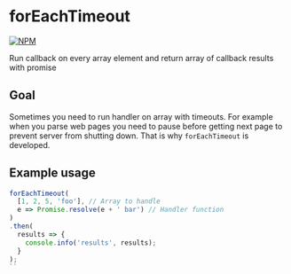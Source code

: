 # forEachTimeout

[![NPM](https://nodei.co/npm/foreach-timeout.png)](https://npmjs.org/package/foreach-timeout)

Run callback on every array element and return array of callback results with promise

## Goal

Sometimes you need to run handler on array with timeouts. For example when you parse web pages you need to pause before getting next page to prevent server from shutting down. 
That is why `forEachTimeout` is developed.

## Example usage

```js
forEachTimeout(
  [1, 2, 5, 'foo'], // Array to handle
  e => Promise.resolve(e + ' bar') // Handler function
)
.then(
  results => {
    console.info('results', results);
  }
);
``
